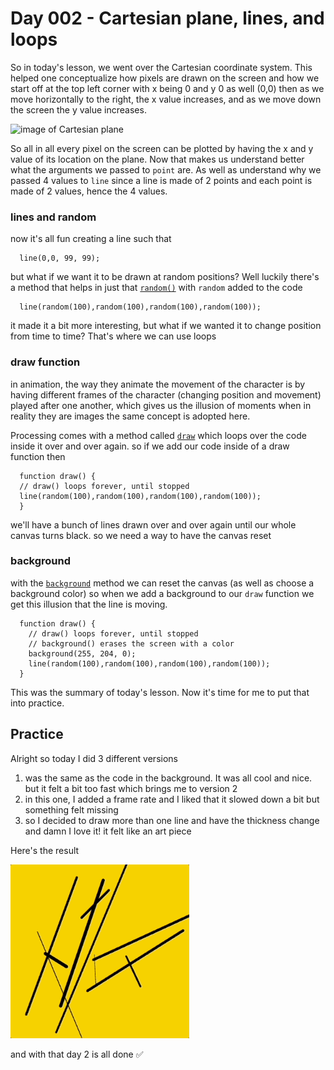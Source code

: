 # Day 002 - Cartesian plane, lines, and loops
So in today's lesson, we went over the Cartesian coordinate system. This helped one conceptualize how pixels are drawn on the screen and how we start off at the top left corner with x being 0 and y 0 as well (0,0) then as we move horizontally to the right, the x value increases, and as we move down the screen the y value increases. 

![image of Cartesian plane](http://www.e-cartouche.ch/content_reg/cartouche/graphics/en/image/coordinates.jpg)

So all in all every pixel on the screen can be plotted by having the x and y value of its location on the plane. 
Now that makes us understand better what the arguments we passed to `point` are. As well as understand why we passed 4 values 
to `line` since a line is made of 2 points and each point is made of 2 values, hence the 4 values.

### lines and random
now it's all fun creating a line such that 
```
  line(0,0, 99, 99);
```
but what if we want it to be drawn at random positions? Well luckily there's a method that helps in just that [`random()`](https://p5js.org/reference/#/p5/random)
with `random` added to the code 

```
  line(random(100),random(100),random(100),random(100)); 
```
it made it a bit more interesting, but what if we wanted it to change position from time to time? That's where we can use loops

### draw function 
in animation, the way they animate the movement of the character is by having different frames of the character (changing 
position and movement) played after one another, which gives us the illusion of moments when in reality they are images
the same concept is adopted here.

Processing comes with a method called [`draw`](https://p5js.org/reference/#/p5/draw) which loops over the code inside it over and 
over again. so if we add our code inside of a draw function then 
```
  function draw() {
  // draw() loops forever, until stopped
  line(random(100),random(100),random(100),random(100)); 
  }
```
we'll have a bunch of lines drawn over and over again until our whole canvas turns black. so we need a way to have the canvas reset

### background
with the [`background`]() method we can reset the canvas (as well as choose a background color) so when we add a background to our 
`draw` function we get this illusion that the line is moving. 
```
  function draw() {
    // draw() loops forever, until stopped
    // background() erases the screen with a color
    background(255, 204, 0);
    line(random(100),random(100),random(100),random(100)); 
  }
```

This was the summary of today's lesson. Now it's time for me to put that into practice.

## Practice
Alright so today I did 3 different versions 
1. was the same as the code in the background. It was all cool and nice. but it felt a bit too fast which brings me to version 2
2. in this one, I added a frame rate and I liked that it slowed down a bit but something felt missing
3. so I decided to draw more than one line and have the thickness change and damn I love it! it felt like an art piece

Here's the result 

![](https://github.com/athoug/art-daily/blob/main/art/day-002/day-2-yellow.gif)

and with that day 2 is all done ✅
